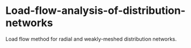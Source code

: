 # Load-flow-analysis-of-distribution-networks
Load flow method for radial and weakly-meshed distribution networks.
